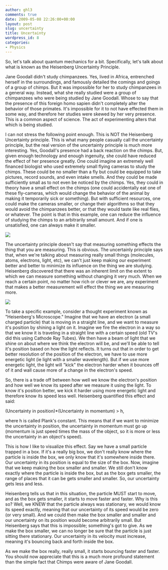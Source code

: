 ```yaml
---
author: ghl3
comments: true
date: 2009-05-08 22:26:00+00:00
layout: post
slug: uncertainty
title: Uncertainty
wordpress_id: 8
categories:
- Physics
---
```


So, let's talk about quantum mechanics for a bit.  Specifically, let's talk about what is known as the Heisenberg Uncertainty Principle.  
  
Jane Goodall didn't study chimpanzees.  Yes, lived in Africa, entrenched herself in the surroundings, and famously detailed the comings and goings of a group of chimps.  But it was impossible for her to study chimpanzees in a general way.  Instead, what she really studied were a group of chimpanzees who were being studied by Jane Goodall.  Whose to say that the presence of this foreign homo sapien didn't completely alter the behavior of those primates.  It's impossible for it to not have effected them in some way, and therefore her studies were skewed by her very presence.  This is a common aspect of science.  The act of experimenting alters that which is being studied.    
  
I can not stress the following point enough.  This is NOT the Heisenberg Uncertainty principle.  This is what many people casually call the uncertainty principle, but the real version of the uncertainty principle is much more interesting.  Yes, Goodall's presence had a back reaction on the chimps.  But, given enough technology and enough ingenuity, she could have reduced the effect of her presence greatly.  One could imagine an extremely well financed biologist who used extremely small flying cameras to study the chimps.  These could be no smaller than a fly but could be equipped to take pictures, record sounds, and even intake smells.  And they could be made sufficiently small as to not even be noticed by the chimps.  Yes, they could in theory have a small effect on the chimps (one could accidentally eat one of these fly-cameras, which would change the behavior of the animal by making it temporarily sick or something).  But with sufficient resources, one could make the cameras smaller, or change their algorithms so that they would avoid the chimpanzees better, or that they would taste like real flies, or whatever.  The point is that in this example, one can reduce the influence of studying the chimps to an arbitrarily small amount.  And if one is unsatisfied, one can always make it smaller.  
  
[![](http://www.nanogallery.info/images/news/Heisenberg_14.jpeg)](http://www.nanogallery.info/images/news/Heisenberg_14.jpeg)  
  
The uncertainty principle doesn't say that measuring something effects the thing that you are measuring.  This is obvious.  The uncertainly principle says that, when we're talking about measuring really small things (molecules, atoms, electrons, light, etc), we can't just keep making our experiment better and better to minimize its influence on the thing we are studying.  Heisenberg discovered that there was an inherent limit on the extent to which we can measure something without changing it very much.  When we reach a certain point, no matter how rich or clever we are, any experiment that makes a better measurement will effect the thing we are measuring more.  
  
  
[![](http://osulibrary.oregonstate.edu/specialcollections/coll/nonspcoll/catalogue/portrait-heisenberg-600w.jpg)](http://osulibrary.oregonstate.edu/specialcollections/coll/nonspcoll/catalogue/portrait-heisenberg-600w.jpg)  
  
To take a specific example, consider a thought experiment known as "Heisenberg's Microscope."  Imagine that we have an electron (a small charged particle) that is moving in a straight line, and we want to measure it's position by shining a light on it.  Imagine we fire the electron in a way so that we know it is traveling in a straight line with a certain speed (old TV's did this using Cathode Ray Tubes).  We then have a beam of light that we shine on about where we think the electron will be, and we'll be able to tell it's position based on how the light reflects.  It turns out that in order to get better resolution of the position of the electron, we have to use more energetic light (ie light with a smaller wavelength).  But if we use more energetic light, the light will "kick" the electron harder when it bounces off of it and wall cause more of a change in the electron's speed.  
  
So, there is a trade off between how well we know the electron's position and how well we know its speed after we measure it using the light.  To know it's position better, we kick it harder using more energetic light and therefore know its speed less well.  Heisenberg quantified this effect and said:  
  
(Uncertainty in position)*(Uncertainty in momentum) > h,   
  
where h is called Plank's constant.  This means that if we want to minimize the uncertainty in position, the uncertainty in momentum must go up (momentum is just speed times the mass of the object, so it is more or less the uncertainty in an object's speed).  
  
This is how I like to visualize this effect.  Say we have a small particle trapped in a box.  If it's a really big box, we don't really know where the particle is inside the box, we only know that it's somewhere inside there.  Our uncertainty in its position is equal to the size of the box.  Now, imagine that we keep making the box smaller and smaller.  We still don't know exactly where the particle is inside the box, but as the box gets smaller, the range of places that it can be gets smaller and smaller.  So, our uncertainty gets less and less.  
  
Heisenberg tells us that in this situation, the particle MUST start to move, and as the box gets smaller, it starts to move faster and faster.  Why is this so?  Well, we KNEW that the particle always was stationary, we would know its speed exactly, meaning that our uncertainty of its speed would be zero (or very small).  And we could then make the box smaller and smaller and our uncertainty on its position would become arbitrarily small.  But Heisenberg says that this is impossible; something's got to give.  As we make the box smaller, we can no longer be sure that the particle is just sitting there stationary.  Our uncertainty in its velocity must increase, meaning it's bouncing back and forth inside the box.  
  
As we make the box really, really small, it starts bouncing faster and faster.  You should now appreciate that this is a much more profound statement than the simple fact that Chimps were aware of Jane Goodall.
